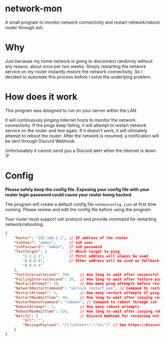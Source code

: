 # network-mon

A small program to monitor network connectivity and restart network/reboot router through ssh.

# Why

Just because my home network is going to disconnect randomly without any reason, about once per two weeks. Simply restarting the network service on my router instantly restore the network connectivity. So I decided to _automate_ this process before I solve the underlying problem.

# How does it work

This program was designed to run on your server within the LAN.

It will continuously pinging Internet hosts to monitor the network connectivity. If the pings keep failing, it will attempt to restart network service on the router and test again. If it doesn't work, it will ultimately attempt to reboot the router. After the network is resumed, a notification will be sent through Discord Webhook. 

Unfortunately it cannot send you a Discord alert when the Internet is down :P

# Config

**Please safely keep the config file. Exposing your config file with your router login password could cause your router being hacked.**

The program will create a default config file `netmonconfig.json` at first time running. Please review and edit the config file before using the program.

Your router must support ssh protocol and provide command for restarting network/rebooting.
```json
{
    "Router": "192.168.1.1", // IP address of the router
    "SshUser": "admin",      // ssh user
    "SshPassword": "admin",  // ssh password
    "TestTarget": [          // Which target to ping
        "1.1.1.1",           // First address will always be used
        "8.8.8.8",           // Other address will be used as fallback when ping to first address was failed
        "8.8.4.4"
    ],
    "TestIntervalSecond": 300,    // How long to wait after successful ping
    "FailingIntervalSecond": 10,  // How long to wait after failure ping
    "MaxFailAttempt": 10,         // How many ping attempts before restarting network
    "NetworkRestartCommand": "service restart_wan", // Command to restart command through ssh
    "RestartAttempt": 3,          // How many restart attempts if ping still fail after restart
    "RestartMaxWaitTime": 40,     // How long to wait after issuing restart command
    "RouterRebootCommand": "reboot", // Command to reboot through ssh
    "RebootAttempt": 1,           // How many reboot attempts
    "RebootMaxWaitTime": 120,     // How long to wait after issuing reboot command
    "Notify": {                   // Discord Webhook for receiving notification after network went down and resumed
        "Url": "",
        "MessagePayload": "{\"content\":\"%s\"}" // See https://discord.com/developers/docs/resources/webhook#execute-webhook-jsonform-params
    }
}
```
